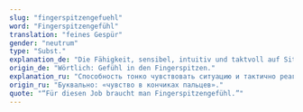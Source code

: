 ```yaml
---
slug: "fingerspitzengefuehl"
word: "Fingerspitzengefühl"
translation: "feines Gespür"
gender: "neutrum"
type: "Subst."
explanation_de: "Die Fähigkeit, sensibel, intuitiv und taktvoll auf Situationen zu reagieren."
origin_de: "Wörtlich: Gefühl in den Fingerspitzen."
explanation_ru: "Способность тонко чувствовать ситуацию и тактично реагировать."
origin_ru: "Буквально: «чувство в кончиках пальцев»."
quote: "“Für diesen Job braucht man Fingerspitzengefühl.”"
---
```

